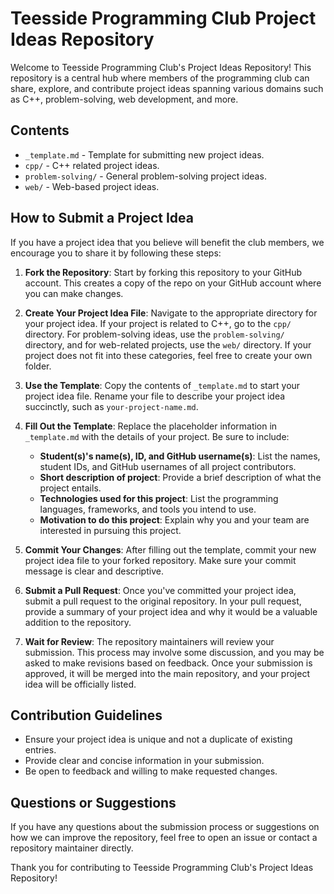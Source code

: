 # Teesside Programming Club Project Ideas Repository

Welcome to Teesside Programming Club's Project Ideas Repository! This repository is a central hub where members of the programming club can share, explore, and contribute project ideas spanning various domains such as C++, problem-solving, web development, and more.

## Contents

- `_template.md` - Template for submitting new project ideas.
- `cpp/` - C++ related project ideas.
- `problem-solving/` - General problem-solving project ideas.
- `web/` - Web-based project ideas.

## How to Submit a Project Idea

If you have a project idea that you believe will benefit the club members, we encourage you to share it by following these steps:

1. **Fork the Repository**: Start by forking this repository to your GitHub account. This creates a copy of the repo on your GitHub account where you can make changes.

2. **Create Your Project Idea File**: Navigate to the appropriate directory for your project idea. If your project is related to C++, go to the `cpp/` directory. For problem-solving ideas, use the `problem-solving/` directory, and for web-related projects, use the `web/` directory. If your project does not fit into these categories, feel free to create your own folder.

3. **Use the Template**: Copy the contents of `_template.md` to start your project idea file. Rename your file to describe your project idea succinctly, such as `your-project-name.md`.

4. **Fill Out the Template**: Replace the placeholder information in `_template.md` with the details of your project. Be sure to include:
   - **Student(s)'s name(s), ID, and GitHub username(s)**: List the names, student IDs, and GitHub usernames of all project contributors.
   - **Short description of project**: Provide a brief description of what the project entails.
   - **Technologies used for this project**: List the programming languages, frameworks, and tools you intend to use.
   - **Motivation to do this project**: Explain why you and your team are interested in pursuing this project.

5. **Commit Your Changes**: After filling out the template, commit your new project idea file to your forked repository. Make sure your commit message is clear and descriptive.

6. **Submit a Pull Request**: Once you've committed your project idea, submit a pull request to the original repository. In your pull request, provide a summary of your project idea and why it would be a valuable addition to the repository.

7. **Wait for Review**: The repository maintainers will review your submission. This process may involve some discussion, and you may be asked to make revisions based on feedback. Once your submission is approved, it will be merged into the main repository, and your project idea will be officially listed.

## Contribution Guidelines

- Ensure your project idea is unique and not a duplicate of existing entries.
- Provide clear and concise information in your submission.
- Be open to feedback and willing to make requested changes.

## Questions or Suggestions

If you have any questions about the submission process or suggestions on how we can improve the repository, feel free to open an issue or contact a repository maintainer directly.

Thank you for contributing to Teesside Programming Club's Project Ideas Repository!
